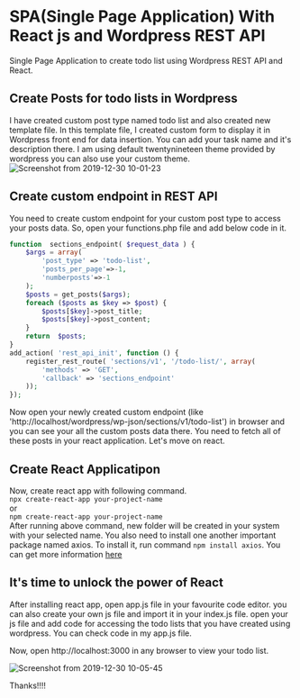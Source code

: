 # SPA(Single Page Application) With React js and Wordpress REST API

Single Page Application to create todo list using Wordpress REST API and React.

## Create Posts for todo lists in Wordpress
I have created custom post type named todo list and also created new template file. In this template file, I created custom form to display it in Wordpress front end for data insertion. You can add your task name and it's description there. I am using default twentynineteen theme provided by wordpress you can also use your custom theme.
![Screenshot from 2019-12-30 10-01-23](https://user-images.githubusercontent.com/46484569/71568241-b9234900-2aeb-11ea-83a0-abf98490f21b.png)



## Create custom endpoint in REST API
You need to create custom endpoint for your custom post type to access your posts data. So, open your functions.php file and add below code in it.
``` PHP
function  sections_endpoint( $request_data ) {
    $args = array(
        'post_type' => 'todo-list',
        'posts_per_page'=>-1, 
        'numberposts'=>-1
    );
    $posts = get_posts($args);
    foreach ($posts as $key => $post) {
        $posts[$key]->post_title;
        $posts[$key]->post_content;
    }
    return  $posts;
}
add_action( 'rest_api_init', function () {
    register_rest_route( 'sections/v1', '/todo-list/', array(
        'methods' => 'GET',
        'callback' => 'sections_endpoint'
    ));
});
 ```

Now open your newly created custom endpoint (like 'http://localhost/wordpress/wp-json/sections/v1/todo-list') in browser and you can see your all the custom posts data there. You need to fetch all of these posts in your react application. Let's move on react.

## Create React Applicatipon
Now, create react app with following command.<br>
``` npx create-react-app your-project-name ```<br>
or<br>
``` npm create-react-app your-project-name ```<br>
After running above command, new folder will be created in your system with your selected name. You also need to install one another important package named axios. To install it, run command ``` npm install axios ```. You can get more information [here](https://www.npmjs.com/package/axios)

## It's time to unlock the power of React
After installing react app, open app.js file in your favourite code editor. you can also create your own js file and import it in your index.js file. open your js file and add code for accessing the todo lists that you have created using wordpress. You can check code in my app.js file.

Now, open http://localhost:3000 in any browser to view your todo list.

![Screenshot from 2019-12-30 10-05-45](https://user-images.githubusercontent.com/46484569/71568333-71e98800-2aec-11ea-87c5-ac202a59559a.png)


Thanks!!!!
